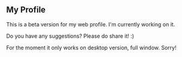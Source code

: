 ## My Profile

This is a beta version for my web profile.
I'm currently working on it.

Do you have any suggestions? Please do share it! :)

For the moment it only works on desktop version, full window. Sorry!

